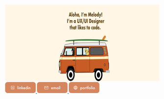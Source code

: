 <img src="https://github.com/mculep/mculep/blob/main/assets/github-banner.jpg" width="900" height="250" alt="Header picture" />
<br>
<a href=mailto:mculep@gmail.com"><img alt="Linkedin icon" src="https://github.com/mculep/mculep/blob/main/assets/linkedin-icon.jpg" width="100">
<a href=https://www.linkedin.com/in/melodyulep/"><img alt="Email icon" src="https://github.com/mculep/mculep/blob/main/assets/email-icon.jpg" width="100">
<a href=https://melodyulep.com"><img alt="Website icon" src="https://github.com/mculep/mculep/blob/main/assets/website-icon.jpg" width="100">

<!--
**mculep/mculep** is a ✨ _special_ ✨ repository because its `README.md` (this file) appears on your GitHub profile.

Here are some ideas to get you started:

-   🔭 I’m currently working on ...
-   🌱 I’m currently learning ...
-   👯 I’m looking to collaborate on ...
-   🤔 I’m looking for help with ...
-   💬 Ask me about ...
-   📫 How to reach me: ...
-   😄 Pronouns: ...
-   ⚡ Fun fact: ...
    -->
